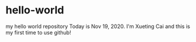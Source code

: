 # hello-world
my hello world repository
Today is Nov 19, 2020.
I'm Xueting Cai and this is my first time to use github!
